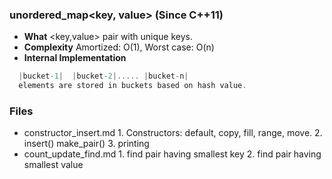 ### unordered_map<key, value> (Since C++11)
- **What** <key,value> pair with unique keys.
- **Complexity** Amortized: O(1), Worst case: O(n)
- **Internal Implementation**
```c++
  |bucket-1|  |bucket-2|..... |bucket-n|
  elements are stored in buckets based on hash value.
```  

### Files
- constructor_insert.md  1. Constructors: default, copy, fill, range, move.   2. insert() make_pair()   3. printing
- count_update_find.md    1. find pair having smallest key  2. find pair having smallest value
    
